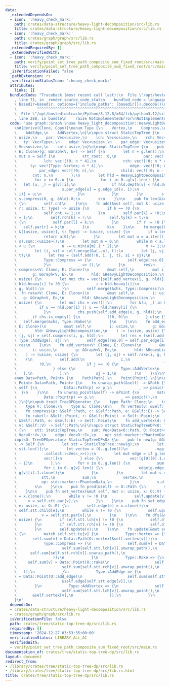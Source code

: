 ```yaml
---
data:
  _extendedDependsOn:
  - icon: ':heavy_check_mark:'
    path: crates/data-structure/heavy-light-decomposition/src/lib.rs
    title: crates/data-structure/heavy-light-decomposition/src/lib.rs
  - icon: ':heavy_check_mark:'
    path: crates/graph/graph/src/lib.rs
    title: crates/graph/graph/src/lib.rs
  _extendedRequiredBy: []
  _extendedVerifiedWith:
  - icon: ':heavy_check_mark:'
    path: verify/point_set_tree_path_composite_sum_fixed_root/src/main.rs
    title: verify/point_set_tree_path_composite_sum_fixed_root/src/main.rs
  _isVerificationFailed: false
  _pathExtension: rs
  _verificationStatusIcon: ':heavy_check_mark:'
  attributes:
    links: []
  bundledCode: "Traceback (most recent call last):\n  File \"/opt/hostedtoolcache/Python/3.12.8/x64/lib/python3.12/site-packages/onlinejudge_verify/documentation/build.py\"\
    , line 71, in _render_source_code_stat\n    bundled_code = language.bundle(stat.path,\
    \ basedir=basedir, options={'include_paths': [basedir]}).decode()\n          \
    \         ^^^^^^^^^^^^^^^^^^^^^^^^^^^^^^^^^^^^^^^^^^^^^^^^^^^^^^^^^^^^^^^^^^^^^^^^^^^^^^^^^\n\
    \  File \"/opt/hostedtoolcache/Python/3.12.8/x64/lib/python3.12/site-packages/onlinejudge_verify/languages/rust.py\"\
    , line 288, in bundle\n    raise NotImplementedError\nNotImplementedError\n"
  code: "use graph::Graph;\nuse heavy_light_decomposition::HeavyLightDecomposition;\n\
    \n#[derive(Clone, Copy)]\nenum Type {\n    Vertex,\n    Compress,\n    Rake,\n\
    \    AddEdge,\n    AddVertex,\n}\n\npub struct StaticTopTree {\n    stt_root:\
    \ usize,\n    par: Vec<usize>,\n    lch: Vec<usize>,\n    rch: Vec<usize>,\n \
    \   ty: Vec<Type>,\n    edge: Vec<usize>,\n    par_edge: Vec<usize>,\n    child:\
    \ Vec<usize>,\n    cnt: usize,\n}\n\nimpl StaticTopTree {\n    pub fn new<V: Clone,\
    \ E: Clone>(g: &Graph<V, E>) -> Self {\n        let n = g.len();\n        let\
    \ mut s = Self {\n            stt_root: !0,\n            par: vec![!0; n * 4],\n\
    \            lch: vec![!0; n * 4],\n            rch: vec![!0; n * 4],\n      \
    \      ty: vec![Type::Vertex; n * 4],\n            edge: vec![!0; n * 4],\n  \
    \          par_edge: vec![!0; n],\n            child: vec![!0; n - 1],\n     \
    \       cnt: n,\n        };\n        let hld = HeavyLightDecomposition::new(g);\n\
    \        for v in 0..n {\n            for i in 0..g[v].len() {\n             \
    \   let (u, _) = g[v][i];\n                if hld.depth[v] < hld.depth[u] {\n\
    \                    s.par_edge[u] = g.edge_id(v, i);\n                    s.child[g.edge_id(v,\
    \ i)] = u;\n                }\n            }\n        }\n        s.stt_root =\
    \ s.compress(0, g, &hld).0;\n        s\n    }\n\n    pub fn len(&self) -> usize\
    \ {\n        self.cnt\n    }\n\n    fn add(&mut self, mut k: usize, l: usize,\
    \ r: usize, t: Type) -> usize {\n        if k == !0 {\n            k = self.cnt;\n\
    \            self.cnt += 1;\n        }\n        self.par[k] = !0;\n        self.lch[k]\
    \ = l;\n        self.rch[k] = r;\n        self.ty[k] = t;\n        if l != !0\
    \ {\n            self.par[l] = k;\n        }\n        if r != !0 {\n         \
    \   self.par[r] = k;\n        }\n        k\n    }\n\n    fn merge(&mut self, a:\
    \ &[(usize, usize)], t: Type) -> (usize, usize) {\n        if a.len() == 1 {\n\
    \            return a[0];\n        }\n        let mut u = a.iter().map(|&(_, s)|\
    \ s).sum::<usize>();\n        let mut m = 0;\n        while m < a.len() && a[m].1\
    \ < u {\n            u -= u.min(a[m].1 * 2);\n            m += 1;\n        }\n\
    \        let (i, si) = self.merge(&a[..m], t);\n        let (j, sj) = self.merge(&a[m..],\
    \ t);\n        let res = (self.add(!0, i, j, t), si + sj);\n        match t {\n\
    \            Type::Compress => {\n                self.edge[res.0] = self.par_edge[a[m].0];\n\
    \            }\n            _ => (),\n        }\n        res\n    }\n\n    fn\
    \ compress<V: Clone, E: Clone>(\n        &mut self,\n        mut i: usize,\n \
    \       g: &Graph<V, E>,\n        hld: &HeavyLightDecomposition,\n    ) -> (usize,\
    \ usize) {\n        let mut chs = vec![self.add_vertex(i, g, hld)];\n        while\
    \ hld.heavy[i] != !0 {\n            i = hld.heavy[i];\n            chs.push(self.add_vertex(i,\
    \ g, hld));\n        }\n        self.merge(&chs, Type::Compress)\n    }\n\n  \
    \  fn rake<V: Clone, E: Clone>(\n        &mut self,\n        i: usize,\n     \
    \   g: &Graph<V, E>,\n        hld: &HeavyLightDecomposition,\n    ) -> (usize,\
    \ usize) {\n        let mut chs = vec![];\n        for &(u, _) in &g[i] {\n  \
    \          if u == hld.par[i] || u == hld.heavy[i] {\n                continue;\n\
    \            }\n            chs.push(self.add_edge(u, g, hld));\n        }\n \
    \       if chs.is_empty() {\n            (!0, 0)\n        } else {\n         \
    \   self.merge(&chs, Type::Rake)\n        }\n    }\n\n    fn add_edge<V: Clone,\
    \ E: Clone>(\n        &mut self,\n        i: usize,\n        g: &Graph<V, E>,\n\
    \        hld: &HeavyLightDecomposition,\n    ) -> (usize, usize) {\n        let\
    \ (j, sj) = self.compress(i, g, hld);\n        let res = (self.add(!0, j, !0,\
    \ Type::AddEdge), sj);\n        self.edge[res.0] = self.par_edge[i];\n       \
    \ res\n    }\n\n    fn add_vertex<V: Clone, E: Clone>(\n        &mut self,\n \
    \       i: usize,\n        g: &Graph<V, E>,\n        hld: &HeavyLightDecomposition,\n\
    \    ) -> (usize, usize) {\n        let (j, sj) = self.rake(i, g, hld);\n    \
    \    (\n            self.add(\n                i,\n                j,\n      \
    \          !0,\n                if j == !0 {\n                    Type::Vertex\n\
    \                } else {\n                    Type::AddVertex\n             \
    \   },\n            ),\n            sj + 1,\n        )\n    }\n}\n\n#[derive(Clone)]\n\
    enum Data<Path, Point> {\n    Path(Path),\n    Point(Point),\n}\n\nimpl<Path,\
    \ Point> Data<Path, Point> {\n    fn unwrap_path(&self) -> &Path {\n        match\
    \ self {\n            Data::Path(p) => p,\n            _ => panic!(),\n      \
    \  }\n    }\n\n    fn unwrap_point(&self) -> &Point {\n        match self {\n\
    \            Data::Point(p) => p,\n            _ => panic!(),\n        }\n   \
    \ }\n}\n\npub trait TreeDPOperator {\n    type Path: Clone;\n    type Point: Clone;\n\
    \    type V: Clone;\n    type E: Clone;\n\n    fn vertex(v: &Self::V) -> Self::Path;\n\
    \    fn compress(p: &Self::Path, c: &Self::Path, e: &Self::E) -> Self::Path;\n\
    \    fn rake(l: &Self::Point, r: &Self::Point) -> Self::Point;\n    fn add_edge(d:\
    \ &Self::Path, e: &Self::E) -> Self::Point;\n    fn add_vertex(d: &Self::Point,\
    \ v: &Self::V) -> Self::Path;\n}\n\npub struct StaticTopTreeDP<O: TreeDPOperator>\
    \ {\n    stt: StaticTopTree,\n    sum: Vec<Data<O::Path, O::Point>>,\n    vertex:\
    \ Vec<O::V>,\n    edge: Vec<O::E>,\n    op: std::marker::PhantomData<O>,\n}\n\n\
    impl<O: TreeDPOperator> StaticTopTreeDP<O> {\n    pub fn new(g: &Graph<O::V, O::E>)\
    \ -> Self {\n        let stt = StaticTopTree::new(g);\n        let mut sum = vec![Data::Path(O::vertex(&g.vertex(0)));\
    \ stt.len()];\n        let vertex = (0..g.len())\n            .map(|v| g.vertex(v).clone())\n\
    \            .collect::<Vec<_>>();\n        let mut edge = if g.len() == 1 {\n\
    \            vec![]\n        } else {\n            vec![g[0][0].1.clone(); g.len()\
    \ - 1]\n        };\n        for v in 0..g.len() {\n            sum[v] = Data::Path(O::vertex(&g.vertex(v)));\n\
    \            for i in 0..g[v].len() {\n                edge[g.edge_id(v, i)] =\
    \ g[v][i].1.clone();\n            }\n        }\n        let mut s = Self {\n \
    \           stt,\n            sum,\n            vertex,\n            edge,\n \
    \           op: std::marker::PhantomData,\n        };\n        s.dfs(s.stt.stt_root);\n\
    \        s\n    }\n\n    pub fn prod(&self) -> O::Path {\n        self.sum[self.stt.stt_root].unwrap_path().clone()\n\
    \    }\n\n    pub fn set_vertex(&mut self, mut v: usize, x: O::V) {\n        self.vertex[v]\
    \ = x.clone();\n        while v != !0 {\n            self.update(v);\n       \
    \     v = self.stt.par[v];\n        }\n    }\n\n    pub fn set_edge(&mut self,\
    \ e: usize, x: O::E) {\n        self.edge[e] = x.clone();\n        let mut v =\
    \ self.stt.child[e];\n        while v != !0 {\n            self.update(v);\n \
    \           v = self.stt.par[v];\n        }\n    }\n\n    fn dfs(&mut self, v:\
    \ usize) {\n        if self.stt.lch[v] != !0 {\n            self.dfs(self.stt.lch[v]);\n\
    \        }\n        if self.stt.rch[v] != !0 {\n            self.dfs(self.stt.rch[v]);\n\
    \        }\n        self.update(v);\n    }\n\n    fn update(&mut self, v: usize)\
    \ {\n        match self.stt.ty[v] {\n            Type::Vertex => {\n         \
    \       self.sum[v] = Data::Path(O::vertex(&self.vertex[v]));\n            }\n\
    \            Type::Compress => {\n                self.sum[v] = Data::Path(O::compress(\n\
    \                    self.sum[self.stt.lch[v]].unwrap_path(),\n              \
    \      self.sum[self.stt.rch[v]].unwrap_path(),\n                    &self.edge[self.stt.edge[v]],\n\
    \                ));\n            }\n            Type::Rake => {\n           \
    \     self.sum[v] = Data::Point(O::rake(\n                    self.sum[self.stt.lch[v]].unwrap_point(),\n\
    \                    self.sum[self.stt.rch[v]].unwrap_point(),\n             \
    \   ));\n            }\n            Type::AddEdge => {\n                self.sum[v]\
    \ = Data::Point(O::add_edge(\n                    self.sum[self.stt.lch[v]].unwrap_path(),\n\
    \                    &self.edge[self.stt.edge[v]],\n                ));\n    \
    \        }\n            Type::AddVertex => {\n                self.sum[v] = Data::Path(O::add_vertex(\n\
    \                    self.sum[self.stt.lch[v]].unwrap_point(),\n             \
    \       &self.vertex[v],\n                ));\n            }\n        }\n    }\n\
    }\n"
  dependsOn:
  - crates/data-structure/heavy-light-decomposition/src/lib.rs
  - crates/graph/graph/src/lib.rs
  isVerificationFile: false
  path: crates/tree/static-top-tree-dp/src/lib.rs
  requiredBy: []
  timestamp: '2024-12-27 03:53:35+00:00'
  verificationStatus: LIBRARY_ALL_AC
  verifiedWith:
  - verify/point_set_tree_path_composite_sum_fixed_root/src/main.rs
documentation_of: crates/tree/static-top-tree-dp/src/lib.rs
layout: document
redirect_from:
- /library/crates/tree/static-top-tree-dp/src/lib.rs
- /library/crates/tree/static-top-tree-dp/src/lib.rs.html
title: crates/tree/static-top-tree-dp/src/lib.rs
---
```


